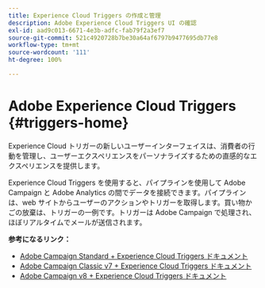 ```yaml
---
title: Experience Cloud Triggers の作成と管理
description: Adobe Experience Cloud Triggers UI の確認
exl-id: aad9c013-6671-4e3b-adfc-fab79f2a3ef7
source-git-commit: 521c4920728b7be30a64af6797b9477695db77e8
workflow-type: tm+mt
source-wordcount: '111'
ht-degree: 100%

---
```


# Adobe Experience Cloud Triggers {#triggers-home}

Experience Cloud トリガーの新しいユーザーインターフェイスは、消費者の行動を管理し、ユーザーエクスペリエンスをパーソナライズするための直感的なエクスペリエンスを提供します。

Experience Cloud Triggers を使用すると、パイプラインを使用して Adobe Campaign と Adobe Analytics の間でデータを接続できます。パイプラインは、web サイトからユーザーのアクションやトリガーを取得します。買い物かごの放棄は、トリガーの一例です。トリガーは Adobe Campaign で処理され、ほぼリアルタイムでメールが送信されます。

**参考になるリンク：**

* [Adobe Campaign Standard + Experience Cloud Triggers ドキュメント](https://experienceleague.adobe.com/docs/campaign-standard/using/integrating-with-adobe-cloud/working-with-campaign-and-triggers/about-adobe-experience-cloud-triggers.html?lang=ja)
* [Adobe Campaign Classic v7 + Experience Cloud Triggers ドキュメント](https://experienceleague.adobe.com/docs/campaign-classic/using/integrating-with-adobe-experience-cloud/experience-triggers/about-triggers.html?lang=ja)
* [Adobe Campaign v8 + Experience Cloud Triggers ドキュメント](https://experienceleague.adobe.com/docs/campaign/campaign-v8/connect/ac-triggers.html?lang=ja)
